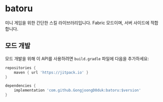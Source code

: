 # batoru

미니 게임을 위한 간단한 스킬 라이브러리입니다. Fabric 모드이며, 서버 사이드에 적합합니다.

## 모드 개발

모드 개발을 위해 이 API를 사용하려면 `build.gradle` 파일에 다음을 추가하세요:

```groovy
repositories {
    maven { url 'https://jitpack.io' }
}

dependencies {
    implementation 'com.github.GongjoongD0duk:batoru:$version'
}
```